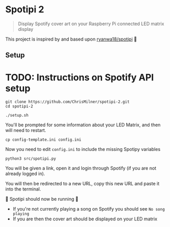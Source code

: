 # Spotipi 2
> Display Spotify cover art on your Raspberry Pi connected LED matrix display

This project is inspired by and based upon [ryanwa18/spotipi](https://github.com/ryanwa18/spotipi) :pray:

## Setup

# TODO: Instructions on Spotify API setup

```shell
git clone https://github.com/ChrisMilner/spotipi-2.git
cd spotipi-2

./setup.sh
```
You'll be prompted for some information about your LED Matrix, and then will need to restart.

```shell
cp config-template.ini config.ini
```

Now you need to edit `config.ini` to include the missing Spotipy variables

```shell
python3 src/spotipi.py
```

You will be given a link, open it and login through Spotify (if you are not already logged in).

You will then be redirected to a new URL, copy this new URL and paste it into the terminal.

:tada: Spotipi should now be running :tada:
 * If you're not currently playing a song on Spotify you should see `No song playing`
 * If you are then the cover art should be displayed on your LED matrix
